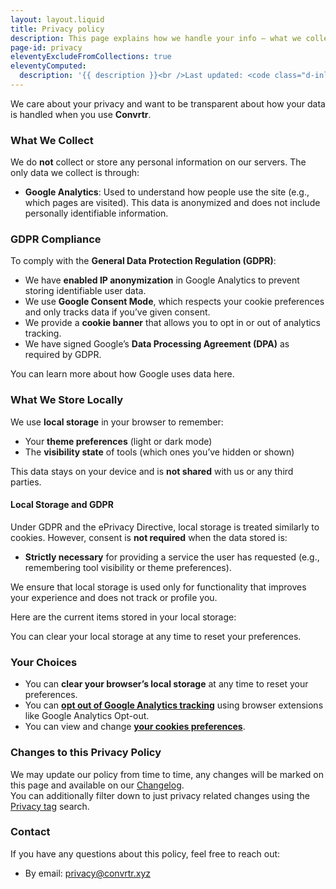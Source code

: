 ```yaml
---
layout: layout.liquid
title: Privacy policy
description: This page explains how we handle your info — what we collect, why we need it, and how we keep it safe.
page-id: privacy
eleventyExcludeFromCollections: true
eleventyComputed:
  description: '{{ description }}<br />Last updated: <code class="d-inline-flex px-2 bg-success bg-opacity-10 border border-success border-opacity-10 rounded-2">{{ lastmod | date: "%B %d, %Y" }}</code>'
---
```

<section class="section changelog privacy">
    <article class="py-4 px-2 px-sm-4">

We care about your privacy and want to be transparent about how your data is handled when you use **Convrtr**.

### What We Collect

We do **not** collect or store any personal information on our servers. The only data we collect is through:

- **Google Analytics**: Used to understand how people use the site (e.g., which pages are visited). This data is anonymized and does not include personally identifiable information.

### GDPR Compliance

To comply with the **General Data Protection Regulation (GDPR)**:

- We have **enabled IP anonymization** in Google Analytics to prevent storing identifiable user data.
- We use **Google Consent Mode**, which respects your cookie preferences and only tracks data if you’ve given consent.
- We provide a **cookie banner** that allows you to opt in or out of analytics tracking.
- We have signed Google’s **Data Processing Agreement (DPA)** as required by GDPR.

You can learn more about how Google uses data here.

### What We Store Locally

We use **local storage** in your browser to remember:

- Your **theme preferences** (light or dark mode)
- The **visibility state** of tools (which ones you’ve hidden or shown)

This data stays on your device and is **not shared** with us or any third parties.

#### Local Storage and GDPR

Under GDPR and the ePrivacy Directive, local storage is treated similarly to cookies. However, consent is **not required** when the data stored is:

- **Strictly necessary** for providing a service the user has requested (e.g., remembering tool visibility or theme preferences).

We ensure that local storage is used only for functionality that improves your experience and does not track or profile you.

Here are the current items stored in your local storage:

<div class="privacy-localstorage col-sm-12 col-md-10 col-lg-8"></div>

You can clear your local storage at any time to reset your preferences.

### Your Choices

- You can **clear your browser’s local storage** at any time to reset your preferences.
- You can **[opt out of Google Analytics tracking](https://support.google.com/analytics/answer/181881)** using browser extensions like Google Analytics Opt-out.
- You can view and change **<a href="#" id="open_preferences_center" class="text-convrtr">your cookies preferences</a>**.


### Changes to this Privacy Policy

We may update our policy from time to time, any changes will be marked on this page and available on our [Changelog](/changelog).  
You can additionally filter down to just privacy related changes using the [Privacy tag](/changelog/tag/privacy/ "Changelog filter for privacy related updates") search.

### Contact

If you have any questions about this policy, feel free to reach out:

- By email: [privacy@convrtr.xyz](mailto:privacy@convrtr.xyz "Send me an email")

<script type="module" src="{{ '/assets/js/privacy/privacy.mjs' | url }}"></script>

  </article>
</section>
